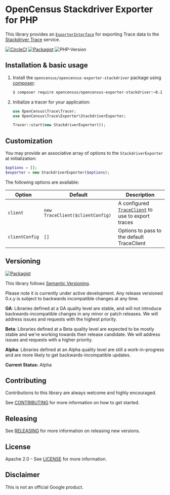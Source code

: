 # OpenCensus Stackdriver Exporter for PHP

This library provides an [`ExporterInterface`][exporter-interface] for exporting
Trace data to the [Stackdriver Trace][stackdriver-trace] service.

[![CircleCI](https://circleci.com/gh/census-ecosystem/opencensus-php-exporter-stackdriver.svg?style=svg)][ci-build]
[![Packagist](https://img.shields.io/packagist/v/opencensus/opencensus-exporter-stackdriver.svg)][packagist-package]
![PHP-Version](https://img.shields.io/packagist/php-v/opencensus/opencensus-exporter-stackdriver.svg)

## Installation & basic usage

1. Install the `opencensus/opencensus-exporter-stackdriver` package using [composer][composer]:

    ```bash
    $ composer require opencensus/opencensus-exporter-stackdriver:~0.1
    ```

1. Initialize a tracer for your application:

    ```php
    use OpenCensus\Trace\Tracer;
    use OpenCensus\Trace\Exporter\StackdriverExporter;

    Tracer::start(new StackdriverExporter());
    ```

## Customization

You may provide an associative array of options to the `StackdriverExporter` at
initialization:

```php
$options = [];
$exporter = new StackdriverExporter($options);
```

The following options are available:

| Option | Default | Description |
| ------ | ------- | ----------- |
| `client` | `new TraceClient($clientConfig)` | A configured [`TraceClient`][trace-client] to use to export traces |
| `clientConfig` | `[]` | Options to pass to the default TraceClient |


## Versioning

[![Packagist](https://img.shields.io/packagist/v/opencensus/opencensus-exporter-stackdriver.svg)][packagist-package]

This library follows [Semantic Versioning][semver].

Please note it is currently under active development. Any release versioned
0.x.y is subject to backwards incompatible changes at any time.

**GA**: Libraries defined at a GA quality level are stable, and will not
introduce backwards-incompatible changes in any minor or patch releases. We will
address issues and requests with the highest priority.

**Beta**: Libraries defined at a Beta quality level are expected to be mostly
stable and we're working towards their release candidate. We will address issues
and requests with a higher priority.

**Alpha**: Libraries defined at an Alpha quality level are still a
work-in-progress and are more likely to get backwards-incompatible updates.

**Current Status:** Alpha


## Contributing

Contributions to this library are always welcome and highly encouraged.

See [CONTRIBUTING](CONTRIBUTING.md) for more information on how to get started.

## Releasing

See [RELEASING](RELEASING.md) for more information on releasing new versions.

## License

Apache 2.0 - See [LICENSE](LICENSE) for more information.

## Disclaimer

This is not an official Google product.

[exporter-interface]: https://github.com/census-instrumentation/opencensus-php/blob/master/src/Trace/Exporter/ExporterInterface.php
[stackdriver-trace]: https://cloud.google.com/trace/
[census-org]: https://github.com/census-instrumentation
[composer]: https://getcomposer.org/
[semver]: http://semver.org/
[trace-client]: https://googleapis.github.io/google-cloud-php/#/docs/google-cloud/latest/trace/traceclient
[google-cloud-php]: https://github.com/googleapis/google-cloud-php
[packagist-package]: https://packagist.org/packages/opencensus/opencensus-exporter-stackdriver
[ci-build]: https://circleci.com/gh/census-ecosystem/opencensus-php-exporter-stackdriver
